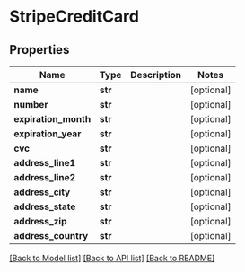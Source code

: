 # StripeCreditCard

## Properties
Name | Type | Description | Notes
------------ | ------------- | ------------- | -------------
**name** | **str** |  | [optional] 
**number** | **str** |  | [optional] 
**expiration_month** | **str** |  | [optional] 
**expiration_year** | **str** |  | [optional] 
**cvc** | **str** |  | [optional] 
**address_line1** | **str** |  | [optional] 
**address_line2** | **str** |  | [optional] 
**address_city** | **str** |  | [optional] 
**address_state** | **str** |  | [optional] 
**address_zip** | **str** |  | [optional] 
**address_country** | **str** |  | [optional] 

[[Back to Model list]](../README.md#documentation-for-models) [[Back to API list]](../README.md#documentation-for-api-endpoints) [[Back to README]](../README.md)


